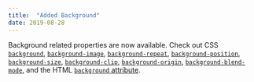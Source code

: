 ```yaml
---
title:  "Added Background"
date: 2019-08-28
---
```


Background related properties are now available. Check out CSS [`background`](/features/css-background/), [`background-image`](/features/css-background-image/), [`background-repeat`](/features/css-background-repeat/), [`background-position`](/features/css-background-position/), [`background-size`](/features/css-background-size/), [`background-clip`](/features/css-background-clip/), [`background-origin`](/features/css-background-origin/), [`background-blend-mode`](/features/css-background-blend-mode/), and the HTML [`background` attribute](/features/html-background/).